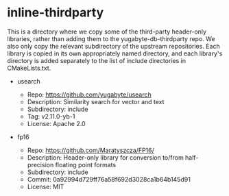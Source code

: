# inline-thirdparty

This is a directory where we copy some of the third-party header-only libraries, rather than adding
them to the yugabyte-db-thirdparty repo. We also only copy the relevant subdirectory of the upstream
repositories. Each library is copied in its own appropriately named directory, and each library's
directory is added separately to the list of include directories in CMakeLists.txt.

* usearch
  * Repo: https://github.com/yugabyte/usearch
  * Description: Similarity search for vector and text
  * Subdirectory: include
  * Tag: v2.11.0-yb-1
  * License: Apache 2.0

* fp16
  * Repo: https://github.com/Maratyszcza/FP16/
  * Description: Header-only library for conversion to/from half-precision floating point formats
  * Subdirectory: include
  * Commit: 0a92994d729ff76a58f692d3028ca1b64b145d91
  * License: MIT

